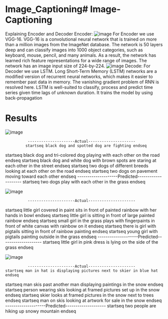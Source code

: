 # Image_Captioning# Image-Captioning
Explaining Encoder and Decoder
Encoder:
![image](https://user-images.githubusercontent.com/102589680/174859064-8fb1029b-3251-41a0-90e6-819ec253e239.png)
  For Encoder we use VGG-16. VGG-16 is a convolutional neural network that is trained on more than a million images from the ImageNet database. The network is 50 layers deep and can classify images into 1000 object categories, such as keyboard, mouse, pencil, and many animals. As a result, the network has learned rich feature representations for a wide range of images. The network has an image input size of 224-by-224.
![image](https://user-images.githubusercontent.com/102589680/174859109-984399c0-4366-4666-b94c-44669006cddf.png)
Decode:
  For Decoder we use LSTM. Long Short-Term Memory (LSTM) networks are a modified version of recurrent neural networks, which makes it easier to remember past data in memory. The vanishing gradient problem of RNN is resolved here. LSTM is well-suited to classify, process and predict time series given time lags of unknown duration. It trains the model by using back-propagation
# Results

![image](https://user-images.githubusercontent.com/102589680/174859452-6c6dabab-f213-4600-9c73-911a1093c78e.png)

              ---------------------Actual---------------------
             startseq black dog and spotted dog are fighting endseq
 startseq black dog and tri-colored dog playing with each other on the road endseq 
 startseq black dog and white dog with brown spots are staring at each other in the street endseq 
 startseq two dogs of different breeds looking at each other on the road endseq 
          startseq two dogs on pavement moving toward each other endseq
              --------------------Predicted--------------------
          startseq two dogs play with each other in the grass endseq
          
![image](https://user-images.githubusercontent.com/102589680/174860032-ae4ea684-5c08-4de0-b3e0-df50f57fafef.png)
          
              ---------------------Actual--------------------- 
startseq little girl covered in paint sits in front of painted rainbow with her hands in bowl endseq
            startseq little girl is sitting in front of large painted rainbow endseq 
startseq small girl in the grass plays with fingerpaints in front of white canvas with rainbow on it endseq 
    startseq there is girl with pigtails sitting in front of rainbow painting endseq 
          startseq young girl with pigtails painting outside in the grass endseq
              --------------------Predicted-------------------- 
     startseq little girl in pink dress is lying on the side of the grass endseq
     
![image](https://user-images.githubusercontent.com/102589680/174860201-4ea83084-c433-47bd-9a27-f6181f26e5ca.png)

              ---------------------Actual--------------------- 
    startseq man in hat is displaying pictures next to skier in blue hat endseq
   startseq man skis past another man displaying paintings in the snow endseq 
  startseq person wearing skis looking at framed pictures set up in the snow endseq
   startseq skier looks at framed pictures in the snow next to trees endseq 
  startseq man on skis looking at artwork for sale in the snow endseq 
              --------------------Predicted--------------------
                  startseq two people are hiking up snowy mountain endseq


